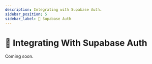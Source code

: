 ```yaml
---
description: Integrating with Supabase Auth.
sidebar_position: 5
sidebar_label: 🚧 Supabase Auth
---
```


# 🚧 Integrating With Supabase Auth

Coming soon.
